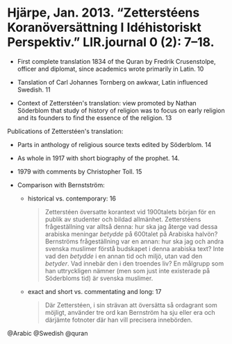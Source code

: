 # Hjärpe, Jan. 2013. “Zetterstéens Koranöversättning I Idéhistoriskt Perspektiv.” LIR.journal 0 (2): 7–18.

- First complete translation 1834 of the Quran by Fredrik Crusenstolpe, officer and diplomat, since academics wrote primarily in Latin. 10

- Tanslation of Carl Johannes Tornberg on awkwar, Latin influenced Swedish. 11

- Context of Zetterstéen's translation: view promoted by Nathan Söderblom that study of history of religion was to focus on early religion and its founders to find the essence of the religion. 13

Publications of Zetterstéen's translation: 
  - Parts in anthology of religious source texts edited by Söderblom. 14
  - As whole in 1917 with short biography of the prophet. 14.
  - 1979 with comments by Christopher Toll. 15

- Comparison with Bernstström:

  - historical vs. contemporary: 16

    > Zetterstéen översatte korantext vid 1900­talets början för en publik av studenter och bildad allmänhet. Zetterstéens frågeställning var alltså denna: hur ska jag återge vad dessa arabiska meningar *betydde* på 600­talet på Arabiska halvön? Bernströms frågeställning var en annan: hur ska jag och andra svenska muslimer förstå budskapet i denna arabiska text? Inte vad den *betydde* i en annan tid och miljö, utan vad den *betyder*. Vad innebär den i den troendes liv? En målgrupp som han uttryckligen nämner (men som just inte existerade på Söderbloms tid) är svenska muslimer.

  - exact and short vs. commentating and long: 17

    > Där Zetterstéen, i sin strävan att översätta så ordagrant som möjligt, använder tre ord kan Bernström ha sju eller  era och därjämte fotnoter där han vill precisera innebörden.

@Arabic
@Swedish
@quran
